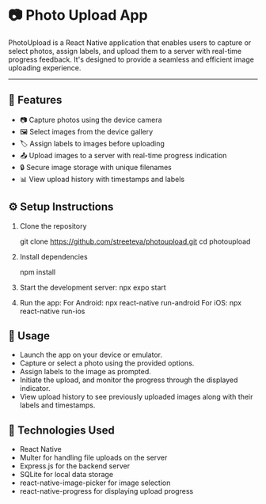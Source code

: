 # 📷 Photo Upload App

PhotoUpload is a React Native application that enables users to capture or select photos, assign labels, and upload them to a server with real-time progress feedback. It's designed to provide a seamless and efficient image uploading experience.

---

## 🚀 Features

- 📷 Capture photos using the device camera
- 🖼️ Select images from the device gallery
- 🏷️ Assign labels to images before uploading
- 📤 Upload images to a server with real-time progress indication
- 🔒 Secure image storage with unique filenames
- 📊 View upload history with timestamps and labels


## ⚙️ Setup Instructions

1. Clone the repository

   git clone https://github.com/streeteva/photoupload.git
   cd photoupload

2. Install dependencies

   npm install

3. Start the development server:
   npx expo start

4. Run the app:
  For Android:
  npx react-native run-android
  For iOS:
  npx react-native run-ios

## 📸 Usage

- Launch the app on your device or emulator.
- Capture or select a photo using the provided options.
- Assign labels to the image as prompted.
- Initiate the upload, and monitor the progress through the displayed indicator.
- View upload history to see previously uploaded images along with their labels and timestamps.

## 🧰 Technologies Used

- React Native
- Multer for handling file uploads on the server
- Express.js for the backend server
- SQLite for local data storage
- react-native-image-picker for image selection
- react-native-progress for displaying upload progress

